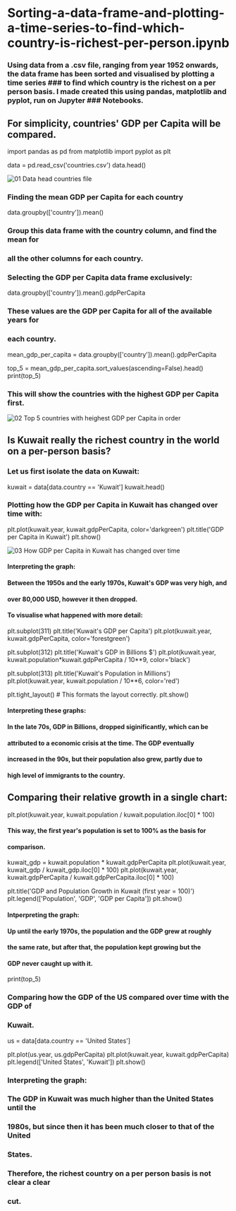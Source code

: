 # Sorting-a-data-frame-and-plotting-a-time-series-to-find-which-country-is-richest-per-person.ipynb
### Using data from a .csv file, ranging from year 1952 onwards, the data frame has been sorted and visualised by plotting a time series ###  to find which country is the richest on a per person basis. I made created this using pandas, matplotlib and pyplot, run on Jupyter ###  Notebooks.

## For simplicity, countries' GDP per Capita will be compared.

import pandas as pd
from matplotlib import pyplot as plt

data = pd.read_csv('countries.csv')
data.head()

![01 Data head countries file](https://user-images.githubusercontent.com/48648985/55690816-315e4300-598e-11e9-8020-e4317be622d2.png)


### Finding the mean GDP per Capita for each country

data.groupby(['country']).mean()

### Group this data frame with the country column, and find the mean for 
###  all the other columns for each country.

### Selecting the GDP per Capita data frame exclusively:

data.groupby(['country']).mean().gdpPerCapita

### These values are the GDP per Capita for all of the available years for 
###  each country.

mean_gdp_per_capita = data.groupby(['country']).mean().gdpPerCapita

top_5 = mean_gdp_per_capita.sort_values(ascending=False).head()
print(top_5)
### This will show the countries with the highest GDP per Capita first.

![02 Top 5 countries with heighest GDP per Capita in order](https://user-images.githubusercontent.com/48648985/55690822-56eb4c80-598e-11e9-942a-e79ba9377fc2.png)


## Is Kuwait really the richest country in the world on a per-person basis?

### Let us first isolate the data on Kuwait:

kuwait = data[data.country == 'Kuwait']
kuwait.head()

### Plotting how the GDP per Capita in Kuwait has changed over time with:

plt.plot(kuwait.year, kuwait.gdpPerCapita, color='darkgreen')
plt.title('GDP per Capita in Kuwait')
plt.show()

![03 How GDP per Capita in Kuwait has changed over time](https://user-images.githubusercontent.com/48648985/55690843-ae89b800-598e-11e9-9bdb-ea1ecedb55bc.png)


#### Interpreting the graph:
####  Between the 1950s and the early 1970s, Kuwait's GDP was very high, and 
####   over 80,000 USD, however it then dropped.

#### To visualise what happened with more detail:

plt.subplot(311)
plt.title('Kuwait\'s GDP per Capita')
plt.plot(kuwait.year, kuwait.gdpPerCapita, color='forestgreen')

plt.subplot(312)
plt.title('Kuwait\'s GDP in Billions $')
plt.plot(kuwait.year, kuwait.population*kuwait.gdpPerCapita / 10**9,
        color='black')

plt.subplot(313)
plt.title('Kuwait\'s Population in Millions')
plt.plot(kuwait.year, kuwait.population / 10**6, color='red')

plt.tight_layout() # This formats the layout correctly.
plt.show()

#### Interpreting these graphs:
####  In the late 70s, GDP in Billions, dropped siginificantly, which can be 
####   attributed to a economic crisis at the time. The GDP eventually
####   increased in the 90s, but their population also grew, partly due to
####   high level of immigrants to the country.


## Comparing their relative growth in a single chart:

plt.plot(kuwait.year, kuwait.population / kuwait.population.iloc[0] * 100)

#### This way, the first year's population is set to 100% as the basis for 
####  comparison.

kuwait_gdp = kuwait.population * kuwait.gdpPerCapita
plt.plot(kuwait.year, kuwait_gdp / kuwait_gdp.iloc[0] * 100)
plt.plot(kuwait.year, kuwait.gdpPerCapita / kuwait.gdpPerCapita.iloc[0] * 100)

plt.title('GDP and Population Growth in Kuwait (first year = 100)')
plt.legend(['Population', 'GDP', 'GDP per Capita'])
plt.show()

#### Intperpreting the graph:
####  Up until the early 1970s, the population and the GDP grew at roughly 
####   the same rate, but after that, the population kept growing but the 
####   GDP never caught up with it.

print(top_5)

### Comparing how the GDP of the US compared over time with the GDP of 
###  Kuwait.

us = data[data.country == 'United States']

plt.plot(us.year, us.gdpPerCapita)
plt.plot(kuwait.year, kuwait.gdpPerCapita)
plt.legend(['United States', 'Kuwait'])
plt.show()

### Interpreting the graph:
###  The GDP in Kuwait was much higher than the United States until the 
###   1980s, but since then it has been much closer to that of the United 
###   States.

### Therefore, the richest country on a per person basis is not clear a clear
###  cut.

